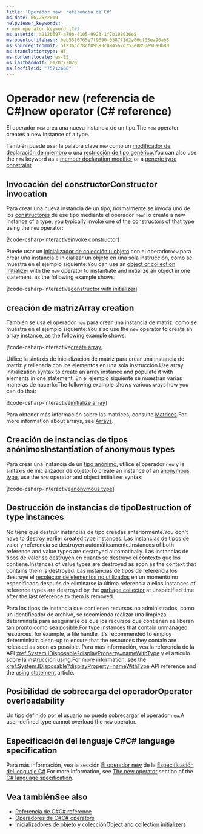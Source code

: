 ```yaml
---
title: 'Operador new: referencia de C#'
ms.date: 06/25/2019
helpviewer_keywords:
- new operator keyword [C#]
ms.assetid: a212b697-a79b-4105-9923-1f7b108036e8
ms.openlocfilehash: beb55f0765e7f9090f0587f1d2a06cf03ea90ab8
ms.sourcegitcommit: 5f236cd78cf09593c8945a7d753e0850e96a0b80
ms.translationtype: HT
ms.contentlocale: es-ES
ms.lasthandoff: 01/07/2020
ms.locfileid: "75712668"
---
```

# <a name="new-operator-c-reference"></a><span data-ttu-id="163e7-102">Operador new (referencia de C#)</span><span class="sxs-lookup"><span data-stu-id="163e7-102">new operator (C# reference)</span></span>

<span data-ttu-id="163e7-103">El operador `new` crea una nueva instancia de un tipo.</span><span class="sxs-lookup"><span data-stu-id="163e7-103">The `new` operator creates a new instance of a type.</span></span>

<span data-ttu-id="163e7-104">También puede usar la palabra clave `new` como un [modificador de declaración de miembro](../keywords/new-modifier.md) o una [restricción de tipo genérico](../keywords/new-constraint.md).</span><span class="sxs-lookup"><span data-stu-id="163e7-104">You can also use the `new` keyword as a [member declaration modifier](../keywords/new-modifier.md) or a [generic type constraint](../keywords/new-constraint.md).</span></span>

## <a name="constructor-invocation"></a><span data-ttu-id="163e7-105">Invocación del constructor</span><span class="sxs-lookup"><span data-stu-id="163e7-105">Constructor invocation</span></span>

<span data-ttu-id="163e7-106">Para crear una nueva instancia de un tipo, normalmente se invoca uno de los [constructores](../../programming-guide/classes-and-structs/constructors.md) de ese tipo mediante el operador `new`:</span><span class="sxs-lookup"><span data-stu-id="163e7-106">To create a new instance of a type, you typically invoke one of the [constructors](../../programming-guide/classes-and-structs/constructors.md) of that type using the `new` operator:</span></span>

[!code-csharp-interactive[invoke constructor](~/samples/csharp/language-reference/operators/NewOperator.cs#Constructor)]

<span data-ttu-id="163e7-107">Puede usar un [inicializador de colección u objeto](../../programming-guide/classes-and-structs/object-and-collection-initializers.md) con el operador`new` para crear una instancia e inicializar un objeto en una sola instrucción, como se muestra en el ejemplo siguiente:</span><span class="sxs-lookup"><span data-stu-id="163e7-107">You can use an [object or collection initializer](../../programming-guide/classes-and-structs/object-and-collection-initializers.md) with the `new` operator to instantiate and initialize an object in one statement, as the following example shows:</span></span>

[!code-csharp-interactive[constructor with initializer](~/samples/csharp/language-reference/operators/NewOperator.cs#ConstructorWithInitializer)]

## <a name="array-creation"></a><span data-ttu-id="163e7-108">creación de matriz</span><span class="sxs-lookup"><span data-stu-id="163e7-108">Array creation</span></span>

<span data-ttu-id="163e7-109">También se usa el operador `new` para crear una instancia de matriz, como se muestra en el ejemplo siguiente:</span><span class="sxs-lookup"><span data-stu-id="163e7-109">You also use the `new` operator to create an array instance, as the following example shows:</span></span>

[!code-csharp-interactive[create array](~/samples/csharp/language-reference/operators/NewOperator.cs#Array)]

<span data-ttu-id="163e7-110">Utilice la sintaxis de inicialización de matriz para crear una instancia de matriz y rellenarla con los elementos en una sola instrucción.</span><span class="sxs-lookup"><span data-stu-id="163e7-110">Use array initialization syntax to create an array instance and populate it with elements in one statement.</span></span> <span data-ttu-id="163e7-111">En el ejemplo siguiente se muestran varias maneras de hacerlo:</span><span class="sxs-lookup"><span data-stu-id="163e7-111">The following example shows various ways how you can do that:</span></span>

[!code-csharp-interactive[initialize array](~/samples/csharp/language-reference/operators/NewOperator.cs#ArrayInitialization)]

<span data-ttu-id="163e7-112">Para obtener más información sobre las matrices, consulte [Matrices](../../programming-guide/arrays/index.md).</span><span class="sxs-lookup"><span data-stu-id="163e7-112">For more information about arrays, see [Arrays](../../programming-guide/arrays/index.md).</span></span>

## <a name="instantiation-of-anonymous-types"></a><span data-ttu-id="163e7-113">Creación de instancias de tipos anónimos</span><span class="sxs-lookup"><span data-stu-id="163e7-113">Instantiation of anonymous types</span></span>

<span data-ttu-id="163e7-114">Para crear una instancia de un [tipo anónimo](../../programming-guide/classes-and-structs/anonymous-types.md), utilice el operador `new` y la sintaxis de inicializador de objeto:</span><span class="sxs-lookup"><span data-stu-id="163e7-114">To create an instance of an [anonymous type](../../programming-guide/classes-and-structs/anonymous-types.md), use the `new` operator and object initializer syntax:</span></span>

[!code-csharp-interactive[anonymous type](~/samples/csharp/language-reference/operators/NewOperator.cs#AnonymousType)]

## <a name="destruction-of-type-instances"></a><span data-ttu-id="163e7-115">Destrucción de instancias de tipo</span><span class="sxs-lookup"><span data-stu-id="163e7-115">Destruction of type instances</span></span>

<span data-ttu-id="163e7-116">No tiene que destruir instancias de tipo creadas anteriormente.</span><span class="sxs-lookup"><span data-stu-id="163e7-116">You don't have to destroy earlier created type instances.</span></span> <span data-ttu-id="163e7-117">Las instancias de tipos de valor y referencia se destruyen automáticamente.</span><span class="sxs-lookup"><span data-stu-id="163e7-117">Instances of both reference and value types are destroyed automatically.</span></span> <span data-ttu-id="163e7-118">Las instancias de tipos de valor se destruyen en cuanto se destruye el contexto que los contiene.</span><span class="sxs-lookup"><span data-stu-id="163e7-118">Instances of value types are destroyed as soon as the context that contains them is destroyed.</span></span> <span data-ttu-id="163e7-119">Las instancias de tipos de referencia los destruye el [recolector de elementos no utilizados](../../../standard/garbage-collection/index.md) en un momento no especificado después de eliminarse la última referencia a ellos.</span><span class="sxs-lookup"><span data-stu-id="163e7-119">Instances of reference types are destroyed by the [garbage collector](../../../standard/garbage-collection/index.md) at unspecified time after the last reference to them is removed.</span></span>

<span data-ttu-id="163e7-120">Para los tipos de instancia que contienen recursos no administrados, como un identificador de archivo, se recomienda realizar una limpieza determinista para asegurarse de que los recursos que contienen se liberan tan pronto como sea posible.</span><span class="sxs-lookup"><span data-stu-id="163e7-120">For type instances that contain unmanaged resources, for example, a file handle, it's recommended to employ deterministic clean-up to ensure that the resources they contain are released as soon as possible.</span></span> <span data-ttu-id="163e7-121">Para más información, vea la referencia de la API <xref:System.IDisposable?displayProperty=nameWithType> y el artículo sobre la [instrucción using](../keywords/using-statement.md).</span><span class="sxs-lookup"><span data-stu-id="163e7-121">For more information, see the <xref:System.IDisposable?displayProperty=nameWithType> API reference and the [using statement](../keywords/using-statement.md) article.</span></span>

## <a name="operator-overloadability"></a><span data-ttu-id="163e7-122">Posibilidad de sobrecarga del operador</span><span class="sxs-lookup"><span data-stu-id="163e7-122">Operator overloadability</span></span>

<span data-ttu-id="163e7-123">Un tipo definido por el usuario no puede sobrecargar el operador `new`.</span><span class="sxs-lookup"><span data-stu-id="163e7-123">A user-defined type cannot overload the `new` operator.</span></span>

## <a name="c-language-specification"></a><span data-ttu-id="163e7-124">Especificación del lenguaje C#</span><span class="sxs-lookup"><span data-stu-id="163e7-124">C# language specification</span></span>

<span data-ttu-id="163e7-125">Para más información, vea la sección [El operador new](~/_csharplang/spec/expressions.md#the-new-operator) de la [Especificación del lenguaje C#](~/_csharplang/spec/introduction.md).</span><span class="sxs-lookup"><span data-stu-id="163e7-125">For more information, see [The new operator](~/_csharplang/spec/expressions.md#the-new-operator) section of the [C# language specification](~/_csharplang/spec/introduction.md).</span></span>

## <a name="see-also"></a><span data-ttu-id="163e7-126">Vea también</span><span class="sxs-lookup"><span data-stu-id="163e7-126">See also</span></span>

- [<span data-ttu-id="163e7-127">Referencia de C#</span><span class="sxs-lookup"><span data-stu-id="163e7-127">C# reference</span></span>](../index.md)
- [<span data-ttu-id="163e7-128">Operadores de C#</span><span class="sxs-lookup"><span data-stu-id="163e7-128">C# operators</span></span>](index.md)
- [<span data-ttu-id="163e7-129">Inicializadores de objeto y colección</span><span class="sxs-lookup"><span data-stu-id="163e7-129">Object and collection initializers</span></span>](../../programming-guide/classes-and-structs/object-and-collection-initializers.md)
